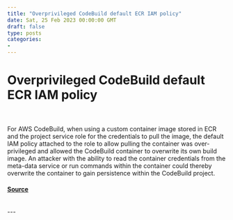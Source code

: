 ```yaml
---
title: "Overprivileged CodeBuild default ECR IAM policy"
date: Sat, 25 Feb 2023 00:00:00 GMT
draft: false
type: posts
categories: 
- 
---
```

# Overprivileged CodeBuild default ECR IAM policy

<br/>

<br/>
For AWS CodeBuild, when using a custom container image stored in ECR and the project service role for the credentials to pull the image, the default IAM policy attached to the role to allow pulling the container was over-privileged and allowed the CodeBuild container to overwrite its own build image. An attacker with the ability to read the container credentials from the meta-data service or run commands within the container could thereby overwrite the container to gain persistence within the CodeBuild project.

#### [Source](https://www.cloudvulndb.org/aws-codebuild-ecr-iam-vuln)

<br/>
---
